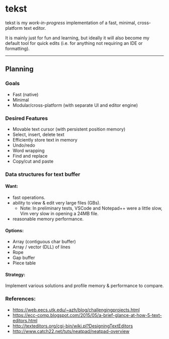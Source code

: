 # tekst
tekst is my *work-in-progress* implementation of a fast, minimal, cross-platform text editor.

It is mainly just for fun and learning, but ideally it will also become my default tool for quick edits (i.e. for anything not requiring an IDE or formatting).

---
## Planning

### Goals
- Fast (native)
- Minimal
- Modular/cross-platform (with separate UI and editor engine)

### Desired Features
- Movable text cursor (with persistent position memory)
- Select, insert, delete text
- Efficiently store text in memory
- Undo/redo
- Word wrapping
- Find and replace
- Copy/cut and paste

### Data structures for text buffer
#### Want:
- fast operations.
- ability to view & edit very large files (GBs).
  - Note: In preliminary tests, VSCode and Notepad++ were a little slow, Vim very slow in opening a 24MB file.
- reasonable memory performance.
#### Options:
- Array (contiguous char buffer)
- Array / vector (DLL) of lines
- Rope
- Gap buffer
- Piece table
#### Strategy:
Implement various solutions and profile memory & performance to compare.

### References:
- https://web.eecs.utk.edu/~azh/blog/challengingprojects.html
- https://ecc-comp.blogspot.com/2015/05/a-brief-glance-at-how-5-text-editors.html
- http://texteditors.org/cgi-bin/wiki.pl?DesigningTextEditors
- http://www.catch22.net/tuts/neatpad/neatpad-overview